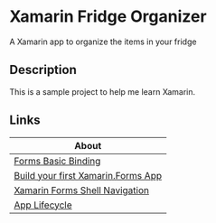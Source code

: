 # Xamarin Fridge Organizer
A Xamarin app to organize the items in your fridge

## Description
This is a sample project to help me learn Xamarin.

## Links

| About     |
| ----------- |
| [Forms Basic Binding](https://docs.microsoft.com/en-us/xamarin/xamarin-forms/app-fundamentals/data-binding/basic-bindings)     |
| [Build your first Xamarin.Forms App](https://docs.microsoft.com/en-us/xamarin/get-started/first-app/?pivots=windows)   |
| [Xamarin Forms Shell Navigation](https://docs.microsoft.com/en-us/xamarin/xamarin-forms/app-fundamentals/shell/) |
| [App Lifecycle](https://docs.microsoft.com/en-us/xamarin/xamarin-forms/app-fundamentals/app-lifecycle) |